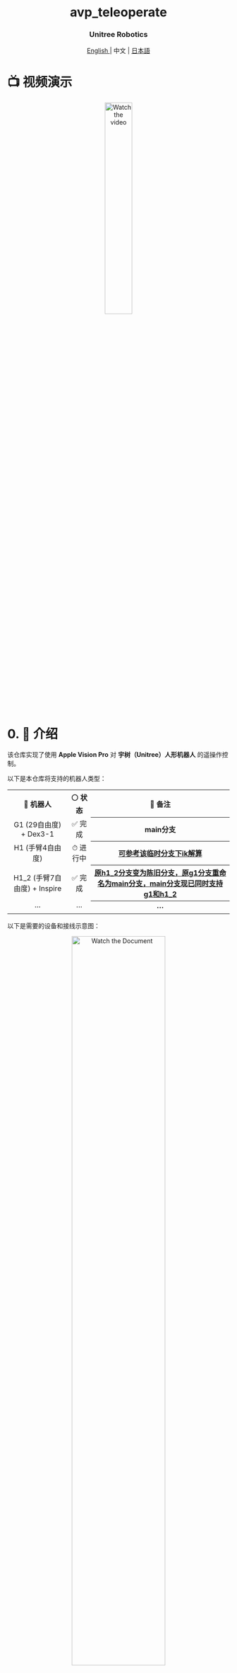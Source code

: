 <div align="center">
  <h1 align="center"> avp_teleoperate </h1>
  <h3 align="center"> Unitree Robotics </h3>
  <p align="center">
    <a href="README.md"> English </a> | <a>中文</a> | <a href="README_ja-JP.md">日本語</a>
  </p>
</div>

# 📺 视频演示

<p align="center">
  <a href="https://www.bilibili.com/video/BV124m8YXExJ" target="_blank">
    <img src="./img/video_cover.jpg" alt="Watch the video" style="width: 35%;">
  </a>
</p>


# 0. 📖 介绍

该仓库实现了使用 **Apple Vision Pro** 对 **宇树（Unitree）人形机器人** 的遥操作控制。

以下是本仓库将支持的机器人类型：

<table>
  <tr>
    <th style="text-align: center;"> &#129302; 机器人 </th>
    <th style="text-align: center;"> &#9898; 状态 </th>
    <th style="text-align: center;"> &#128221; 备注 </th>
  </tr>
  <tr>
    <td style="text-align: center;"> G1 (29自由度) + Dex3-1 </td>
    <td style="text-align: center;"> &#9989; 完成 </td>
    <th style="text-align: center;">main分支</th>
  </tr>
  <tr>
    <td style="text-align: center;"> H1 (手臂4自由度) </td>
    <td style="text-align: center;"> &#9201; 进行中 </td>
    <th style="text-align: center;"> <a href="https://github.com/unitreerobotics/avp_teleoperate/tree/h1" target="_blank">可参考该临时分支下ik解算</a> </th>
  </tr>
  <tr>
    <td style="text-align: center;"> H1_2 (手臂7自由度) + Inspire </td>
    <td style="text-align: center;"> &#9989; 完成 </td>
    <th style="text-align: center;"> <a href="https://github.com/unitreerobotics/avp_teleoperate/tree/main" target="_blank">原h1_2分支变为陈旧分支，原g1分支重命名为main分支，main分支现已同时支持g1和h1_2</a>  </th>
  </tr>
  <tr>
    <td style="text-align: center;"> ··· </td>
    <td style="text-align: center;"> ··· </td>
    <th style="text-align: center;"> ··· </th>
  </tr>
</table>



以下是需要的设备和接线示意图：

<p align="center">
  <a href="https://oss-global-cdn.unitree.com/static/51911de26023417aa481ca30a2c6183e_4920x2600.png">
    <img src="https://oss-global-cdn.unitree.com/static/51911de26023417aa481ca30a2c6183e_4920x2600.png" alt="Watch the Document" style="width: 65%;">
  </a>
</p>



# 1. 📦 前置条件

我们在 Ubuntu 20.04 和 Ubuntu 22.04 上测试了我们的代码，其他操作系统可能需要不同的配置。

有关更多信息，您可以参考 [官方文档](https://support.unitree.com/home/zh/Teleoperation) 和 [OpenTeleVision](https://github.com/OpenTeleVision/TeleVision)。

## 1.1 🦾 逆运动学

```bash
unitree@Host:~$ conda create -n tv python=3.8
unitree@Host:~$ conda activate tv
# 如果您使用 `pip install`，请确保 pinocchio 版本为 3.1.0
(tv) unitree@Host:~$ conda install pinocchio -c conda-forge
(tv) unitree@Host:~$ pip install meshcat
(tv) unitree@Host:~$ pip install casadi
```

> 提醒：命令前面的所有标识符是为了提示：该命令应该在哪个设备和目录下执行。
>
> p.s. 在 Ubuntu 系统 `~/.bashrc` 文件中，默认配置: `PS1='${debian_chroot:+($debian_chroot)}\u@\h:\w\$ '`
> - 以`(tv) unitree@Host:~$ pip install meshcat` 命令为例：
>
>- `(tv)` 表示 shell 此时位于 conda 创建的 tv 环境中；
> 
>- `unitree@Host:~` 表示用户标识 unitree 在设备 Host 上登录，当前的工作目录为 `$HOME`；
> 
>- $ 表示当前 shell 为 Bash；
> 
>- pip install meshcat 是用户标识 unitree 要在 设备 Host 上执行的命令。
> 
>您可以参考 [Harley Hahn's Guide to Unix and Linux](https://www.harley.com/unix-book/book/chapters/04.html#H) 和 [Conda User Guide](https://docs.conda.io/projects/conda/en/latest/user-guide/getting-started.html) 来深入了解这些知识。

## 1.2 🕹️ unitree_sdk2_python

```bash
# 安装 unitree_sdk2_python 库
(tv) unitree@Host:~$ git clone https://github.com/unitreerobotics/unitree_sdk2_python.git
(tv) unitree@Host:~$ cd unitree_sdk2_python
(tv) unitree@Host:~$ pip install -e .
```

> 提醒：原 h1_2 分支中的 [unitree_dds_wrapper](https://github.com/unitreerobotics/unitree_dds_wrapper) 为临时版本，现已全面转换到上述正式的 Python 版控制通信库：[unitree_sdk2_python](https://github.com/unitreerobotics/unitree_sdk2_python)



# 2. ⚙️ TeleVision 和 Apple Vision Pro 配置

## 2.1 📥 基础

```bash
(tv) unitree@Host:~$ cd ~
(tv) unitree@Host:~$ git clone https://github.com/unitreerobotics/avp_teleoperate.git 
(tv) unitree@Host:~$ cd ~/avp_teleoperate
(tv) unitree@Host:~$ pip install -r requirements.txt
```

## 2.2 🔌 本地流媒体

**Apple** 不允许在非 HTTPS 连接上使用 WebXR。要在本地测试应用程序，我们需要创建一个自签名证书并在客户端上安装它。您需要一台 Ubuntu 机器和一个路由器。将 Apple Vision Pro 和 Ubuntu **主机**连接到同一个路由器。

1. 安装 mkcert：https://github.com/FiloSottile/mkcert
2. 检查**主机**本地 IP 地址：

```bash
(tv) unitree@Host:~/avp_teleoperate$ ifconfig | grep inet
```

假设 **主机** 的本地 IP 地址为 `192.168.123.2`

> 提醒：您可以使用 `ifconfig` 命令检查您的 **主机** IP 地址。

3. 创建证书：

```bash
(tv) unitree@Host:~/avp_teleoperate$ mkcert -install && mkcert -cert-file cert.pem -key-file key.pem 192.168.123.2 localhost 127.0.0.1
```

将生成的 `cert.pem` 和 `key.pem` 文件放在 `teleop` 目录中

```bash
(tv) unitree@Host:~/avp_teleoperate$ cp cert.pem key.pem ~/avp_teleoperate/teleop/
```

4. 在服务器上打开防火墙：

```bash
(tv) unitree@Host:~/avp_teleoperate$ sudo ufw allow 8012
```

5. 在 Apple Vision Pro 上安装 CA 证书：

```bash
(tv) unitree@Host:~/avp_teleoperate$ mkcert -CAROOT
```

通过 AirDrop 将 `rootCA.pem` 复制到 Apple Vision Pro 并安装它。

设置 > 通用 > 关于本机 > 证书信任设置。在“启用对根证书的完全信任”下，打开对证书的信任。

设置 > 应用 > Safari > 高级 > 功能标志 > 启用 WebXR 相关功能。

> 提醒：在新版本 Vision OS 2 系统中，该步骤有所不同：将证书通过 AirDrop 复制到 Apple Vision Pro 设备后，将会在设置 APP 中左上角账户栏的下方出现证书相关信息栏，点击进去即可启用对该证书的信任。

## 2.3 🔎 单元测试

此步骤用于验证环境是否正确安装。

即将展现。



# 3. 🚀 使用方法

在开始此程序之前，请至少阅读一次 [官方文档](https://support.unitree.com/home/zh/Teleoperation)。

## 3.1 🖼️ 图像服务器

将 `avp_teleoperate/teleop/image_server` 目录中的 `image_server.py` 复制到宇树机器人（G1/H1/H1_2 等）的 **开发计算单元 PC2**，并在 **PC2** 上执行以下命令：

```bash
# 提醒1：可以通过scp命令将image_server.py传输到PC2，然后使用ssh远程登录PC2后执行它。
# 假设开发计算单元PC2的ip地址为192.168.123.164，那么传输过程示例如下：
# 先ssh登录PC2，创建图像服务器的文件夹
(tv) unitree@Host:~$ ssh unitree@192.168.123.164 "mkdir -p ~/image_server"
# 将本地的image_server.py拷贝至PC2的~/image_server目录下
(tv) unitree@Host:~$ scp ~/avp_teleoperate/teleop/image_server/image_server.py unitree@192.168.123.164:~/image_server/

# 提醒2：目前该图像传输程序支持OpenCV和Realsense SDK两种读取图像的方式，请阅读image_server.py的ImageServer类的注释以便您根据自己的相机硬件来配置自己的图像传输服务。
# 现在位于宇树机器人 PC2 终端
unitree@PC2:~/image_server$ python image_server.py
# 您可以看到终端输出如下：
# {'fps': 30, 'head_camera_type': 'opencv', 'head_camera_image_shape': [480, 1280], 'head_camera_id_numbers': [0]}
# [Image Server] Head camera 0 resolution: 480.0 x 1280.0
# [Image Server] Image server has started, waiting for client connections...
```

在图像服务启动后，您可以在 **主机** 终端上使用 `image_client.py` 测试通信是否成功：

```bash
(tv) unitree@Host:~/avp_teleoperate/teleop/image_server$ python image_client.py
```

## 3.2 ✋ Inspire 手部服务器（可选）

> 注意：如果选择的机器人配置中没有使用一代 Inspire 灵巧手，那么请忽略本节内容。

您可以参考 [灵巧手开发](https://support.unitree.com/home/zh/H1_developer/Dexterous_hand) 配置相关环境并编译控制程序。首先，使用 [此链接](https://oss-global-cdn.unitree.com/static/0a8335f7498548d28412c31ea047d4be.zip) 下载灵巧手控制接口程序，然后将其复制到宇树机器人的**PC2**。

在宇树机器人的 **PC2** 上，执行命令：

```bash
unitree@PC2:~$ sudo apt install libboost-all-dev libspdlog-dev
# 构建项目
unitree@PC2:~$ cd h1_inspire_service & mkdir build & cd build
unitree@PC2:~/h1_inspire_service/build$ cmake .. -DCMAKE_BUILD_TYPE=Release
unitree@PC2:~/h1_inspire_service/build$ make
# 终端 1. 运行 h1 inspire 手部服务
unitree@PC2:~/h1_inspire_service/build$ sudo ./inspire_hand -s /dev/ttyUSB0
# 终端 2. 运行示例
unitree@PC2:~/h1_inspire_service/build$ ./h1_hand_example
```

如果两只手连续打开和关闭，则表示成功。一旦成功，即可关闭终端 2 中的 `./h1_hand_example` 程序。

## 3.3 🚀 启动

>  ![Warning](https://img.shields.io/badge/Warning-Important-red)
>
>  1. 所有人员必须与机器人保持安全距离，以防止任何潜在的危险！
>  2. 在运行此程序之前，请确保至少阅读一次 [官方文档](https://support.unitree.com/home/zh/Teleoperation)。
>  3. 请务必确保机器人已经进入[调试模式（L2+R2）](https://support.unitree.com/home/zh/H1_developer/Remote_control)，以停止运动控制程序发送指令，这样可以避免潜在的指令冲突问题。

最好有两名操作员来运行此程序，称为 **操作员 A** 和 **操作员 B**。



首先，**操作员 B** 需要执行以下步骤：

1. 修改  `~/avp_teleoperate/teleop/teleop_hand_and_arm.py` 中 `if __name__ == '__main__':` 代码下方的 `img_config` 图像客户端配置，它应该与 3.1 节中您在 PC2 配置的图像服务器参数相同。

2. 根据您的机器人配置选择不同的启动参数

   ```bash
   # 1. G1(29DoF)机器人 + Dex3-1 灵巧手 （实际上，G1_29是--arm的默认参数，可以选择不填写）
   (tv) unitree@Host:~/avp_teleoperate/teleop$ python teleop_hand_and_arm.py --arm=G1_29 --hand=dex3
   
   # 2. 仅G1(29DoF)机器人
   (tv) unitree@Host:~/avp_teleoperate/teleop$ python teleop_hand_and_arm.py
   
   # 3. H1_2机器人，（一代Inspire灵巧手暂时只在 H1_2 分支支持，Main分支将后续更新）
   (tv) unitree@Host:~/avp_teleoperate/teleop$ python teleop_hand_and_arm.py --arm=H1_2
   
   # 4. 如果您想开启数据可视化+录制，还可以追加 --record 选项
   (tv) unitree@Host:~/avp_teleoperate/teleop$ python teleop_hand_and_arm.py --record
   ```

3. 程序如果正常启动，终端最后一行将停留在 “Please enter the start signal (enter 'r' to start the subsequent program):” 的字符串输出。



然后，**操作员 A** 需要执行以下步骤：

1. 戴上您的 Apple Vision Pro 设备。

2. 在 Apple Vision Pro 上打开 Safari，访问：https://192.168.123.2:8012?ws=wss://192.168.123.2:8012

   > 注意：此 IP 地址应与您的 **主机** IP 地址匹配。

3. 点击 `Enter VR` 并选择 `Allow` 以启动 VR 会话。

4. 您将会在Apple Vision Pro中看到机器人的第一人称视野。



接下来，**操作员 B** 可以在终端中按下 **r** 键以启动远程操作程序。

此时，**操作员 A** 可以远程控制机器人的手臂（和灵巧手）。

如果使用了`--record`参数，那么**操作员 B** 可以在打开的“record image”窗口中按 **s** 键开始录制数据，再次按 **s** 键停止。可以根据需要重复此操作进行多次录制。

> 注意1：录制的数据默认存储在 `avp_teleoperate/teleop/utils/data` 中，使用说明见此仓库： [unitree_IL_lerobot](https://github.com/unitreerobotics/unitree_IL_lerobot/blob/main/README_zh.md#%E6%95%B0%E6%8D%AE%E9%87%87%E9%9B%86%E4%B8%8E%E8%BD%AC%E6%8D%A2)。
>
> 注意2：请在录制数据时注意您的硬盘空间大小。

## 3.4 🔚 退出

>  ![Warning](https://img.shields.io/badge/Warning-Important-red)
>
> 为了避免损坏机器人，最好确保**操作员 A** 将机器人手臂摆放为自然下垂或其他恰当位置后，**操作员B **再按 **q** 退出。

要退出程序，**操作员 B** 可以在 'record image' 窗口中按下 **q** 键。



# 4. 🗺️ 代码库教程

```
avp_teleoperate/
│
├── assets                    [存储机器人 URDF 相关文件]
│
├── teleop
│   ├── image_server
│   │     ├── image_client.py      [用于从机器人图像服务器接收图像数据]
│   │     ├── image_server.py      [从摄像头捕获图像并通过网络发送（在机器人板载计算单元上运行）]
│   │
│   ├── open_television
│   │      ├── television.py       [使用 Vuer 从 Apple Vision Pro 捕获腕部和手部数据]  
│   │      ├── tv_wrapper.py       [对捕获的数据进行后处理]
│   │
│   ├── robot_control
│   │      ├── robot_arm_ik.py     [手臂的逆运动学]  
│   │      ├── robot_arm.py        [控制双臂关节并锁定其他部分]
│   │      ├── robot_hand_inspire.py  [控制因时灵巧手]
│   │      ├── robot_hand_unitree.py  [控制宇树灵巧手]
│   │
│   ├── utils
│   │      ├── episode_writer.py          [用于记录模仿学习的数据]  
│   │      ├── mat_tool.py                [一些小的数学工具]
│   │      ├── weighted_moving_filter.py  [用于过滤关节数据的滤波器]
│   │
│   │──teleop_hand_and_arm.py    [遥操作的启动执行代码]
```



# 5. 🛠️ 硬件

## 5.1 📋 清单

|           项目            | 数量 |                             链接                             |              备注              |
| :-----------------------: | :--: | :----------------------------------------------------------: | :----------------------------: |
| **宇树通用人形机器人 G1** |  1   |                https://www.unitree.com/cn/g1                 |     需选配开发计算单元版本     |
|   **Apple Vision Pro**    |  1   |          https://www.apple.com.cn/apple-vision-pro/          |                                |
|        **路由器**         |  1   |                                                              |                                |
|       **用户电脑**        |  1   |                                                              |  推荐显卡性能在RTX 4080 以上   |
|     **头部双目相机**      |  1   |  [仅供参考] http://e.tb.cn/h.TaZxgkpfWkNCakg?tk=KKz03Kyu04u  | 用于机器人头部视野，视场角130° |
|     **头部相机支架**      |  1   | https://github.com/unitreerobotics/avp_teleoperate/blob/g1/hardware/head_stereo_camera_mount.STEP |        用于装配头部相机        |
| 英特尔 RealSense D405相机 |  2   |      https://www.intelrealsense.com/depth-camera-d405/       |      用于腕部灵巧操作视野      |
|     腕部相机环形支架      |  2   | https://github.com/unitreerobotics/avp_teleoperate/blob/g1/hardware/wrist_ring_mount.STEP |     与腕部相机支架搭配使用     |
|       左腕相机支架        |  1   | https://github.com/unitreerobotics/avp_teleoperate/blob/g1/hardware/left_wrist_D405_camera_mount.STEP |      用于装配左腕D405相机      |
|       右腕相机支架        |  1   | https://github.com/unitreerobotics/avp_teleoperate/blob/g1/hardware/right_wrist_D405_camera_mount.STEP |      用于装配右腕D405相机      |
|       M3-1 六角螺母       |  4   |              [仅供参考] https://a.co/d/gQaLtHD               |         用于腕部紧固件         |
|        M3x12 螺钉         |  4   |            [仅供参考] https://amzn.asia/d/aU9NHSf            |         用于腕部紧固件         |
|         M3x6 螺钉         |  4   |            [仅供参考] https://amzn.asia/d/0nEz5dJ            |         用于腕部紧固件         |
|      **M4x14 螺钉**       |  2   |            [仅供参考] https://amzn.asia/d/cfta55x            |         用于头部紧固件         |
|     **M2x4 自攻螺钉**     |  4   |            [仅供参考] https://amzn.asia/d/1msRa5B            |         用于头部紧固件         |

> 注意：加粗项目是进行遥操作任务时的必需设备，其余项目是录制[数据集](https://huggingface.co/unitreerobotics)时的可选设备。

## 5.2 🔨 安装示意图

<table>
    <tr>
        <th align="center">项目</th>
        <th align="center" colspan="2">仿真</th>
        <th align="center" colspan="2">实物</th>
    </tr>
    <tr>
        <td align="center">头部</td>
        <td align="center">
            <p align="center">
                <img src="./img/head_camera_mount.png" alt="head" width="100%">
                <figcaption>头部支架</figcaption>
            </p>
        </td>
        <td align="center">
            <p align="center">
                <img src="./img/head_camera_mount_install.png" alt="head" width="80%">
                <figcaption>装配侧视</figcaption>
            </p>
        </td>
        <td align="center" colspan="2">
            <p align="center">
                <img src="./img/real_head.jpg" alt="head" width="20%">
                <figcaption>装配正视</figcaption>
            </p>
        </td>
    </tr>
    <tr>
        <td align="center">腕部</td>
        <td align="center" colspan="2">
            <p align="center">
                <img src="./img/wrist_and_ring_mount.png" alt="wrist" width="100%">
                <figcaption>腕圈及相机支架</figcaption>
            </p>
        </td>
        <td align="center">
            <p align="center">
                <img src="./img/real_left_hand.jpg" alt="wrist" width="50%">
                <figcaption>装配左手</figcaption>
            </p>
        </td>
        <td align="center">
            <p align="center">
                <img src="./img/real_right_hand.jpg" alt="wrist" width="50%">
                <figcaption>装配右手</figcaption>
            </p>
        </td>
    </tr>
</table>


> 注意：如图中红圈所示，腕圈支架与机器人手腕接缝对齐。



# 6. 🙏 鸣谢

该代码基于以下开源代码库构建。请访问以下链接查看各自的许可证：

1. https://github.com/OpenTeleVision/TeleVision
2. https://github.com/dexsuite/dex-retargeting
3. https://github.com/vuer-ai/vuer
4. https://github.com/stack-of-tasks/pinocchio
5. https://github.com/casadi/casadi
6. https://github.com/meshcat-dev/meshcat-python
7. https://github.com/zeromq/pyzmq
8. https://github.com/unitreerobotics/unitree_dds_wrapper
9. https://github.com/tonyzhaozh/act
10. https://github.com/facebookresearch/detr
11. https://github.com/Dingry/BunnyVisionPro
12. https://github.com/unitreerobotics/unitree_sdk2_python
